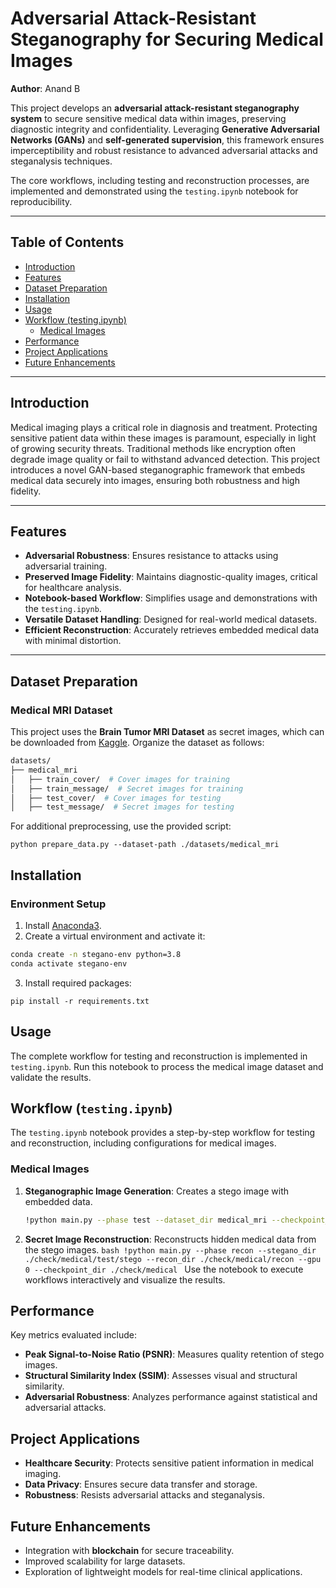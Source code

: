# Adversarial Attack-Resistant Steganography for Securing Medical Images

**Author**: Anand B

This project develops an **adversarial attack-resistant steganography system** to secure sensitive medical data within images, preserving diagnostic integrity and confidentiality. Leveraging **Generative Adversarial Networks (GANs)** and **self-generated supervision**, this framework ensures imperceptibility and robust resistance to advanced adversarial attacks and steganalysis techniques.

The core workflows, including testing and reconstruction processes, are implemented and demonstrated using the `testing.ipynb` notebook for reproducibility.

---

## Table of Contents

- [Introduction](#introduction)
- [Features](#features)
- [Dataset Preparation](#dataset-preparation)
- [Installation](#installation)
- [Usage](#usage)
- [Workflow (testing.ipynb)](#workflow-testingipynb)
  - [Medical Images](#medical-images)
- [Performance](#performance)
- [Project Applications](#project-applications)
- [Future Enhancements](#future-enhancements)

---

## Introduction

Medical imaging plays a critical role in diagnosis and treatment. Protecting sensitive patient data within these images is paramount, especially in light of growing security threats. Traditional methods like encryption often degrade image quality or fail to withstand advanced detection. This project introduces a novel GAN-based steganographic framework that embeds medical data securely into images, ensuring both robustness and high fidelity.

---

## Features

- **Adversarial Robustness**: Ensures resistance to attacks using adversarial training.
- **Preserved Image Fidelity**: Maintains diagnostic-quality images, critical for healthcare analysis.
- **Notebook-based Workflow**: Simplifies usage and demonstrations with the `testing.ipynb`.
- **Versatile Dataset Handling**: Designed for real-world medical datasets.
- **Efficient Reconstruction**: Accurately retrieves embedded medical data with minimal distortion.

---

## Dataset Preparation

### Medical MRI Dataset

This project uses the **Brain Tumor MRI Dataset** as secret images, which can be downloaded from [Kaggle](https://www.kaggle.com/datasets/masoudnickparvar/brain-tumor-mri-dataset). Organize the dataset as follows:

```bash
datasets/
├── medical_mri
│   ├── train_cover/  # Cover images for training
│   ├── train_message/  # Secret images for training
│   ├── test_cover/  # Cover images for testing
│   ├── test_message/  # Secret images for testing
```

For additional preprocessing, use the provided script:

```
python prepare_data.py --dataset-path ./datasets/medical_mri
```

## Installation

### Environment Setup

1.  Install [Anaconda3](https://www.anaconda.com/products/distribution).
2.  Create a virtual environment and activate it:

```bash
conda create -n stegano-env python=3.8
conda activate stegano-env
```

3.  Install required packages:

```
pip install -r requirements.txt
```

## Usage

The complete workflow for testing and reconstruction is implemented in `testing.ipynb`. Run this notebook to process the medical image dataset and validate the results.

## Workflow (`testing.ipynb`)

The `testing.ipynb` notebook provides a step-by-step workflow for testing and reconstruction, including configurations for medical images.

### Medical Images

1. **Steganographic Image Generation**: Creates a stego image with embedded data.
   ```bash
   !python main.py --phase test --dataset_dir medical_mri --checkpoint_dir ./check/medical --test_dir ./check/medical/test --gpu 0
   ```
2. **Secret Image Reconstruction**: Reconstructs hidden medical data from the stego images.
   `bash
    !python main.py --phase recon --stegano_dir ./check/medical/test/stego --recon_dir ./check/medical/recon --gpu 0 --checkpoint_dir ./check/medical
    `
   Use the notebook to execute workflows interactively and visualize the results.

## Performance

Key metrics evaluated include:

- **Peak Signal-to-Noise Ratio (PSNR)**: Measures quality retention of stego images.
- **Structural Similarity Index (SSIM)**: Assesses visual and structural similarity.
- **Adversarial Robustness**: Analyzes performance against statistical and adversarial attacks.

## Project Applications

- **Healthcare Security**: Protects sensitive patient information in medical imaging.
- **Data Privacy**: Ensures secure data transfer and storage.
- **Robustness**: Resists adversarial attacks and steganalysis.

## Future Enhancements

- Integration with **blockchain** for secure traceability.
- Improved scalability for large datasets.
- Exploration of lightweight models for real-time clinical applications.
